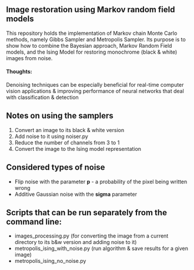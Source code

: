 ## Image restoration using Markov random field models
This repository holds the implementation of Markov chain Monte Carlo methods, namely Gibbs Sampler and Metropolis Sampler. Its purpose is to show how to combine the Bayesian approach, Markov Random Field models, and the Ising Model for restoring monochrome (black & white) images from noise.  

#### Thoughts: 
Denoising techniques can be especially beneficial for real-time computer vision applications & improving performance of neural networks that deal with classification & detection

## Notes on using the samplers
1. Convert an image to its black & white version
2. Add noise to it using noiser.py
3. Reduce the number of channels from 3 to 1
4. Convert the image to the Ising model representation


## Considered types of noise 
* Flip noise with the parameter **p** - a probability of the pixel being written wrong
* Additive Gaussian noise with the **sigma** parameter

## Scripts that can be run separately from the command line:

* images_processing.py (for converting the image from a current directory to its b&w version and adding noise to it)
* metropolis_ising_with_noise.py (run algorithm & save results for a given image)
* metropolis_ising_no_noise.py
